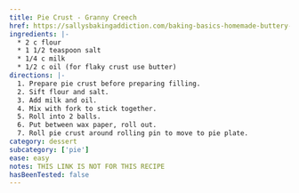 ```yaml
---
title: Pie Crust - Granny Creech
href: https://sallysbakingaddiction.com/baking-basics-homemade-buttery-flaky-pie-crust/
ingredients: |-
  * 2 c flour
  * 1 1/2 teaspoon salt
  * 1/4 c milk
  * 1/2 c oil (for flaky crust use butter)
directions: |-
  1. Prepare pie crust before preparing filling.
  2. Sift flour and salt.
  3. Add milk and oil.
  4. Mix with fork to stick together.
  5. Roll into 2 balls.
  6. Put between wax paper, roll out.
  7. Roll pie crust around rolling pin to move to pie plate.
category: dessert
subcategory: ['pie']
ease: easy
notes: THIS LINK IS NOT FOR THIS RECIPE
hasBeenTested: false
---
```

